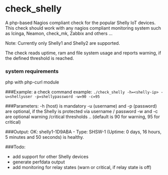 # check_shelly
A php-based Nagios compliant check for the popular Shelly IoT devices.
This check should work with any nagios compliant monitoring system such as Icinga, Neamon, check_mk, Zabbix and others ...

Note: Currently only Shelly1 and Shelly2 are supported.

The check reads uptime, ram and file system usage and reports warning, if the defined threshold is reached. 

### system requirements
php with php-curl module

###Example:
a check command example:
```./check_shelly -h=<shelly-ip> -u=shellyuser -p=shellypassword -w=90 -c=95```

###Parameters:
-h (host) is mandatory
-u (username) and -p (password) are optional, if the Shelly is protected via username / password
-w and -c are optional warning /critical thresholds .. (default is 90 for warning, 95 for critical)

###Output:
OK: shelly1-1D9ABA - Type: SHSW-1 (Uptime: 0 days, 16 hours, 5 minutes and 50 seconds) is healthy.

###Todo: 
  - add support for other Shelly devices 
  - generate perfdata output
  - add monitoring for relay states (warn or critical, if relay state is off)
  
